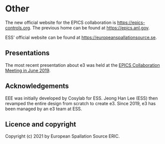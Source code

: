 # Other

The new official website for the EPICS collaboration is
<https://epics-controls.org>. The previous home can be found at
<https://epics.anl.gov>.

ESS' official website can be found at <https://europeanspallationsource.se>.

## Presentations

The most recent presentation about e3 was held at the [EPICS Collaboration
Meeting in June
2019](https://indico.cern.ch/event/766611/sessions/295953/#20190606).

## Acknowledgements

EEE was initially developed by Cosylab for ESS. Jeong Han Lee (ESS) then
revamped the entire design from scratch to create e3. Since 2019, e3 has been
managed by an e3 team at ESS.

## Licence and copyright

Copyright (c) 2021 by European Spallation Source ERIC.
